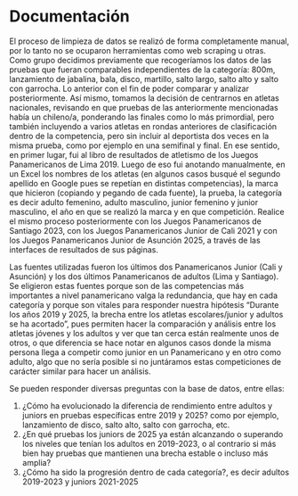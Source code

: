 # Documentación

El proceso de limpieza de datos se realizó de forma completamente manual, por lo tanto no se ocuparon herramientas como web scraping u otras. 
Como grupo decidimos previamente que recogeríamos los datos de las pruebas que fueran comparables independientes de la categoría: 800m, lanzamiento de jabalina, bala, disco, martillo, salto largo, salto alto y salto con garrocha. Lo anterior con el fin de poder comparar y analizar posteriormente. Así mismo, tomamos la decisión de centrarnos en atletas nacionales, revisando en que pruebas de las anteriormente mencionadas había un chileno/a, ponderando las finales como lo más primordial, pero también incluyendo a varios atletas en rondas anteriores de clasificación dentro de la competencia, pero sin incluir al deportista dos veces en la misma prueba, como por ejemplo en una semifinal y final.
En ese sentido, en primer lugar, fui al libro de resultados de atletismo de los Juegos Panamericanos de Lima 2019. Luego de eso fui anotando manualmente, en un Excel los nombres de los atletas (en algunos casos busqué el segundo apellido en Google pues se repetían en distintas competencias), la marca que hicieron (copiando y pegando de cada fuente), la prueba, la categoría es decir adulto femenino, adulto masculino, junior femenino y junior masculino, el año en que se realizó la marca y en que competición.
Realice el mismo proceso posteriormente con los Juegos Panamericanos de Santiago 2023, con los Juegos Panamericanos Junior de Cali 2021 y con los Juegos Panamericanos Junior de Asunción 2025, a través de las interfaces de resultados de sus páginas. 

Las fuentes utilizadas fueron los últimos dos Panamericanos Junior (Cali y Asunción) y los dos últimos Panamericanos de adultos (Lima y Santiago). Se eligieron estas fuentes porque son de las competencias más importantes a nivel panamericano valga la redundancia, que hay en cada categoría y porque son vitales para responder nuestra hipótesis “Durante los años 2019 y 2025, la brecha entre los atletas escolares/junior y adultos se ha acortado”, pues permiten hacer la comparación y análisis entre los atletas jóvenes y los adultos y ver que tan cerca están realmente unos de otros, o que diferencia se hace notar en algunos casos donde la misma persona llega a competir como junior en un Panamericano y en otro como adulto, algo que no sería posible si no juntáramos estas competiciones de carácter similar para hacer un análisis.

Se pueden responder diversas preguntas con la base de datos, entre ellas:
1.	¿Cómo ha evolucionado la diferencia de rendimiento entre adultos y juniors en pruebas específicas entre 2019 y 2025? como por ejemplo, lanzamiento de disco, salto alto, salto con garrocha, etc.
2.	¿En qué pruebas los juniors de 2025 ya están alcanzando o superando los niveles que tenían los adultos en 2019-2023, o al contrario si más bien hay pruebas que mantienen una brecha estable o incluso más amplia?
3.	¿Cómo ha sido la progresión dentro de cada categoría?, es decir adultos 2019-2023 y juniors 2021-2025

